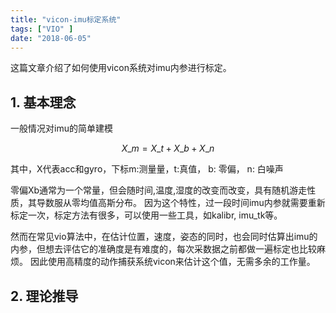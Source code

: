 ```yaml
---
title: "vicon-imu标定系统"
tags: ["VIO" ]
date: "2018-06-05"
---
```

这篇文章介绍了如何使用vicon系统对imu内参进行标定。
<!--more-->

## 1. 基本理念
一般情况对imu的简单建模

$$ X\_{m}=X\_{t}+X\_{b}+X\_{n} $$

其中，X代表acc和gyro，下标m:测量量，t:真值， b: 零偏， n: 白噪声

零偏Xb通常为一个常量，但会随时间,温度,湿度的改变而改变，具有随机游走性质，其导数服从零均值高斯分布。
因为这个特性，过一段时间imu内参就需要重新标定一次，标定方法有很多，可以使用一些工具，如kalibr, imu_tk等。

然而在常见vio算法中，在估计位置，速度，姿态的同时，也会同时估算出imu的内参，但想去评估它的准确度是有难度的，每次采数据之前都做一遍标定也比较麻烦。
因此使用高精度的动作捕获系统vicon来估计这个值，无需多余的工作量。

## 2. 理论推导